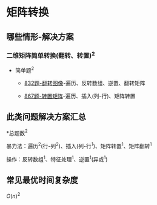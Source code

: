 # 矩阵转换

## 哪些情形-解决方案

### 二维矩阵简单转换(翻转、转置)$^2$

+ 简单题$^2$

  + [832题-翻转图像]-遍历、反转数组、逆置、翻转矩阵

  + [867题-转置矩阵]-遍历、插入(列-行)、矩阵转置

## 此类问题解决方案汇总

\*总题数$^2$

暴力法：遍历$^2$(行-列$^2$)、插入(列-行$^1$)、矩阵转置$^1$、矩阵翻转$^1$

操作：反转数组$^1$、特征处理$^1$、逆置$^1$(异或$^1$)

## 常见最优时间复杂度

$O(n)^2$

<!-- 题目链接 -->
[832题-翻转图像]:832-FlippinganImage.md
[867题-转置矩阵]:867-TransposeMatrix.md

